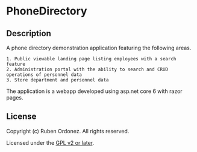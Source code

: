 # PhoneDirectory

## Description

A phone directory demonstration application featuring the following areas. 

    1. Public viewable landing page listing employees with a search feature
    2. Administration portal with the ability to search and CRUD operations of personnel data
    3. Store department and personnel data

The application is a webapp developed using asp.net core 6 with razor pages.

## License

Copyright (c) Ruben Ordonez. All rights reserved.

Licensed under the [GPL v2 or later](https://www.gnu.org/licenses/gpl-2.0.txt).